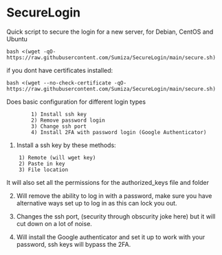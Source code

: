 # SecureLogin

Quick script to secure the login for a new server, for Debian, CentOS and Ubuntu

```
bash <(wget -qO- https://raw.githubusercontent.com/Sumiza/SecureLogin/main/secure.sh)
```
if you dont have certificates installed:
```
bash <(wget --no-check-certificate -qO- https://raw.githubusercontent.com/Sumiza/SecureLogin/main/secure.sh)
```


Does basic configuration for different login types
```
        1) Install ssh key
        2) Remove password login
        3) Change ssh port
        4) Install 2FA with password login (Google Authenticator)
```
1.  Install a ssh key by these methods:
```
	1) Remote (will wget key)
	2) Paste in key
	3) File location 
```
It will also set all the permissions for the authorized_keys file and folder

2.  Will remove the ability to log in with a password, make sure you have alternative ways set up to log in as this can lock you out.

3.  Changes the ssh port, (security through obscurity joke here) but it will cut down on a lot of noise.

4.  Will install the Google authenticator and set it up to work with your password, ssh keys will bypass the 2FA.
